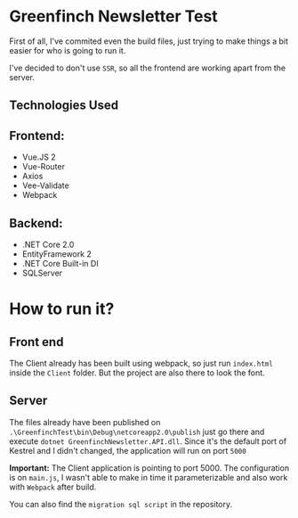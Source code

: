 # Greenfinch Newsletter Test

First of all, I've commited even the build files, just trying to make things a bit easier for who is going to run it.

I've decided to don't use `SSR`, so all the frontend are working apart from the server.

## Technologies Used

## Frontend:
- Vue.JS 2
- Vue-Router
- Axios
- Vee-Validate
- Webpack

## Backend:
- .NET Core 2.0
- EntityFramework 2
- .NET Core Built-in DI
- SQLServer

# How to run it?

## Front end
The Client already has been built using webpack, so just run `index.html` inside the `Client` folder. But the project are also there to look the font.

## Server
The files already have been published on `.\GreenfinchTest\bin\Debug\netcoreapp2.0\publish` just go there and execute `dotnet GreenfinchNewsletter.API.dll`. Since it's the default port of Kestrel and I didn't changed, the application will run on port `5000`

**Important:** The Client application is pointing to port 5000. The configuration is on `main.js`, I wasn't able to make in time it parameterizable and also work with `Webpack` after build.

You can also find the `migration sql script` in the repository.
